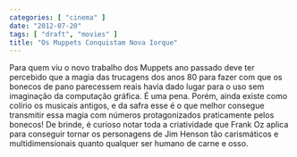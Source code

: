 ```yaml
---
categories: [ "cinema" ]
date: "2012-07-20"
tags: [ "draft", "movies" ]
title: "Os Muppets Conquistam Nova Iorque"
---
```

Para quem viu o novo trabalho dos Muppets ano passado deve ter percebido
que a magia das trucagens dos anos 80 para fazer com que os bonecos de
pano parecessem reais havia dado lugar para o uso sem imaginação da
computação gráfica. É uma pena. Porém, ainda existe como colírio
os musicais antigos, e da safra esse é o que melhor consegue transmitir
essa magia com números protagonizados praticamente pelos bonecos! De
brinde, é curioso notar toda a criatividade que Frank Oz aplica para
conseguir tornar os personagens de Jim Henson tão carismáticos e
multidimensionais quanto qualquer ser humano de carne e osso.

